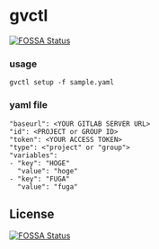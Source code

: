 # gvctl
[![FOSSA Status](https://app.fossa.com/api/projects/git%2Bgithub.com%2Flottotto%2Fgv-ctl.svg?type=shield)](https://app.fossa.com/projects/git%2Bgithub.com%2Flottotto%2Fgv-ctl?ref=badge_shield)


### usage
```
gvctl setup -f sample.yaml
```

### yaml file 
```
"baseurl": <YOUR GITLAB SERVER URL>
"id": <PROJECT or GROUP ID>
"token": <YOUR ACCESS TOKEN>
"type": <"project" or "group">
"variables":
- "key": "HOGE"
  "value": "hoge"
- "key": "FUGA"
  "value": "fuga"
```

## License
[![FOSSA Status](https://app.fossa.com/api/projects/git%2Bgithub.com%2Flottotto%2Fgv-ctl.svg?type=large)](https://app.fossa.com/projects/git%2Bgithub.com%2Flottotto%2Fgv-ctl?ref=badge_large)